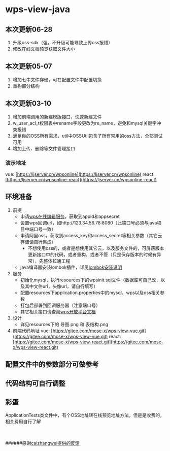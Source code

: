 # wps-view-java

## 本次更新06-28
1. 升级oss-sdk（强，不升级可能导致上传oss报错）
2. 修改在线文档预览获取文件大小

## 本次更新05-07
1. 增加七牛文件存储，可在配置文件中配置切换
2. 重构部分结构

## 本次更新03-10
1. 增加前端调用的新建模版接口，快速新建文件
2. w_user_acl_t权限表中rename字段更改为re_name，避免和mysql关键字冲突报错
3. 满足你的OSS所有需求，util中OSSUtil包含了所有常用的oss方法，全部测试可用
4. 增加上传、删除等文件管理接口

### 演示地址
vue:
[https://ljserver.cn/wpsonline](https://ljserver.cn/wpsonline)
react:
[https://ljserver.cn/wpsonline-react](https://ljserver.cn/wpsonline-react)

## 环境准备
1. 前提
    - 申请[wps在线编辑服务](https://open.wps.cn/weboffice/)，获取到appid和appsecret
    - 设置wps回调url，如http://123.34.56.78:8080（此端口号必须与java项目中端口号一致）
    - 申请阿里oss，获取到access_key和access_secret等相关参数（其它云存储请自行集成）
        - 不想使用oss的，或者是想使用其它云，以及服务文件的，可屏蔽版本更新接口中的代码，或者重构，或者不管（只是保存版本的时候有异常），先整体拉通工程
    - java编译器安装lombok插件，详见[lombok安装说明](https://blog.csdn.net/qq_23501739/article/details/91559450)
2. 服务
    - 初始化mysql，执行resources下的wpsinit.sql文件（数据库可自己改，以及其中文件url，头像url，请自行填写）
    - 配置resources下application.properties中的mysql、wps以及oss相关参数
    - 打包后部署到回调服务器（注意端口号）
    - 其它相关接口请查阅[wps开放平台文档](http://open-doc.wps.cn/)
3. 设计
    - 详见resources下的 导图.png 和 表结构.png
4. 前端代码地址
vue:
[https://gitee.com/mose-x/wps-view-vue.git](https://gitee.com/mose-x/wps-view-vue.git)
react:
[https://gitee.com/mose-x/wps-view-react.git](https://gitee.com/mose-x/wps-view-react.git)

## 配置文件中的参数部分可做参考
## 代码结构可自行调整

## 彩蛋
ApplicationTests类文件中，有个OSS地址转在线预览地址方法，但是是收费的，相关费用自行了解

<br><br>
######感谢[caizhangwei提供的反馈](https://gitee.com/cai_zhang_wei)